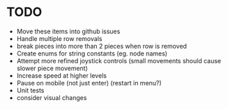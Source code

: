 #  TODO
* Move these items into github issues
* Handle multiple row removals
* break pieces into more than 2 pieces when row is removed
* Create enums for string constants (eg. node names)
* Attempt more refined joystick controls (small movements should cause slower piece movement)
* Increase speed at higher levels
* Pause on mobile (not just enter) (restart in menu?)
* Unit tests
* consider visual changes
